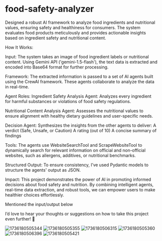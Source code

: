 # food-safety-analyzer
Designed a robust AI framework to analyze food ingredients and nutritional values, ensuring safety and healthiness for consumers. The system evaluates food products meticulously and provides actionable insights based on ingredient safety and nutritional content.

How It Works:

Input:
The system takes an image of food ingredient labels or nutritional content. Using Gemini API ('gemini-1.5-flash'), the text data is extracted and encoded into Base64 format for further processing.

Framework:
The extracted information is passed to a set of AI agents built using the CrewAI framework. These agents collaborate to analyze the data in real-time.

Agent Roles:
Ingredient Safety Analysis Agent:
Analyzes every ingredient for harmful substances or violations of food safety regulations.

Nutritional Content Analysis Agent:
Assesses the nutritional values to ensure alignment with healthy dietary guidelines and user-specific needs.

Decision Agent:
Synthesizes the insights from the other agents to deliver:
A verdict (Safe, Unsafe, or Caution)
A rating (out of 10)
A concise summary of findings

Tools:
The agents use WebsiteSearchTool and ScrapeWebsiteTool to dynamically search for relevant information on official and non-official websites, such as allergens, additives, or nutritional benchmarks.

Structured Output:
To ensure consistency, I’ve used Pydantic models to structure the agents' output as JSON. 

Impact:
This project demonstrates the power of AI in promoting informed decisions about food safety and nutrition. By combining intelligent agents, real-time data extraction, and robust tools, we can empower users to make healthier choices effortlessly.

Mentioned the input/output below

 

I’d love to hear your thoughts or suggestions on how to take this project even further! 🙂 



![1736180505344](https://github.com/user-attachments/assets/91c6b10a-f188-45f2-9559-77aad135564c)
![1736180505355](https://github.com/user-attachments/assets/0bc55814-1b3d-45bf-b120-6b69212e264f)
![1736180506315](https://github.com/user-attachments/assets/176b2e3d-9c38-444d-9b19-bc93331956a2)
![1736180505360](https://github.com/user-attachments/assets/28d66411-c7b0-4b83-8882-66db50edf8d1)
![1736180506396](https://github.com/user-attachments/assets/9a8747b4-e25b-4d3c-b244-7cc95397e269)
![1736180505421](https://github.com/user-attachments/assets/ba55e3c4-1655-4380-88af-69da6e5f668f)

